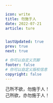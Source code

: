 ```yaml
---

icon: write
title: 勿施于人
date: 2022-07-21
article: ture


lastUpdated: true
prev: true
next: true

# 你可以自定义页脚
footer: false
# 你可以自定义版权信息
copyright: false
---
```




己所不欲，勿施于人！<br />
己所欲，亦勿施于人！
